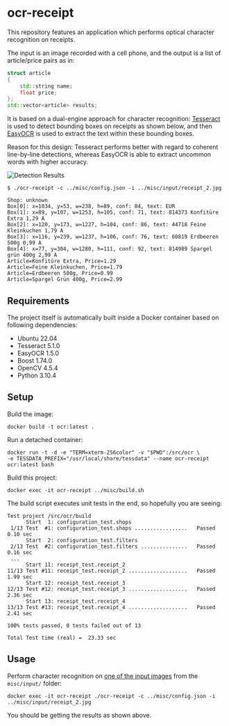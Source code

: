 # ocr-receipt

This repository features an application which performs optical character recognition on receipts.

The input is an image recorded with a cell phone, and the output is a list of article/price pairs as in:

```cpp
struct article
{
    std::string name;
    float price;
};
std::vector<article> results;
```

It is based on a dual-engine approach for character recognition: [Tesseract](https://github.com/tesseract-ocr/tesseract) is used to detect bounding boxes on receipts as shown below, and then [EasyOCR](https://github.com/JaidedAI/EasyOCR) is used to extract the text within these bounding boxes.

Reason for this design: Tesseract performs better with regard to coherent line-by-line detections, whereas EasyOCR is able to extract uncommon words with higher accuracy.

![Detection Results](https://media.githubusercontent.com/media/cfanatic/ocr-receipt/master/misc/output/receipt_2_overlay.jpg)

```text
$ ./ocr-receipt -c ../misc/config.json -i ../misc/input/receipt_2.jpg

Shop: unknown
Box[0]: x=1034, y=53, w=238, h=89, conf: 84, text: EUR
Box[1]: x=89, y=107, w=1253, h=105, conf: 71, text: 814373 Konfitüre Extra 1,29 A
Box[2]: x=120, y=173, w=1227, h=104, conf: 86, text: 44718 Feine Kleinkuchen 1,79 A
Box[3]: x=116, y=239, w=1237, h=106, conf: 76, text: 60819 Erdbeeren 500g 0,99 A
Box[4]: x=77, y=304, w=1280, h=111, conf: 92, text: 814989 Spargel grün 400g 2,99 A
Article=Konfitüre Extra, Price=1.29
Article=Feine Kleinkuchen, Price=1.79
Article=Erdbeeren 500g, Price=0.99
Article=Spargel Grün 400g, Price=2.99
```

## Requirements

The project itself is automatically built inside a Docker container based on following dependencies:

- Ubuntu 22.04
- Tesseract 5.1.0
- EasyOCR 1.5.0
- Boost 1.74.0
- OpenCV 4.5.4
- Python 3.10.4

## Setup

Build the image:

```text
docker build -t ocr:latest .
```

Run a detached container:

```text
docker run -t -d -e "TERM=xterm-256color" -v "$PWD":/src/ocr \
-e TESSDATA_PREFIX="/usr/local/share/tessdata" --name ocr-receipt ocr:latest bash
```

Build this project:

```text
docker exec -it ocr-receipt ../misc/build.sh
```

The build script executes unit tests in the end, so hopefully you are seeing:

```text
Test project /src/ocr/build
      Start  1: configuration_test.shops
 1/13 Test  #1: configuration_test.shops .................   Passed    0.10 sec
      Start  2: configuration_test.filters
 2/13 Test  #2: configuration_test.filters ...............   Passed    0.16 sec
 ...
      Start 11: receipt_test.receipt_2
11/13 Test #11: receipt_test.receipt_2 ...................   Passed    1.99 sec
      Start 12: receipt_test.receipt_3
12/13 Test #12: receipt_test.receipt_3 ...................   Passed    2.36 sec
      Start 13: receipt_test.receipt_4
13/13 Test #13: receipt_test.receipt_4 ...................   Passed    2.41 sec

100% tests passed, 0 tests failed out of 13

Total Test time (real) =  23.33 sec
```

## Usage

Perform character recognition on [one of the input images](https://github.com/cfanatic/ocr-receipt/blob/master/misc/input/receipt_2.jpg) from the `misc/input/` folder:

```text
docker exec -it ocr-receipt ./ocr-receipt -c ../misc/config.json -i ../misc/input/receipt_2.jpg
```

You should be getting the results as shown above.
